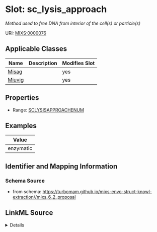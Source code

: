 # Slot: sc_lysis_approach


_Method used to free DNA from interior of the cell(s) or particle(s)_



URI: [MIXS:0000076](https://w3id.org/mixs/0000076)



<!-- no inheritance hierarchy -->




## Applicable Classes

| Name | Description | Modifies Slot |
| --- | --- | --- |
[Misag](Misag.md) |  |  yes  |
[Miuvig](Miuvig.md) |  |  yes  |







## Properties

* Range: [SCLYSISAPPROACHENUM](SCLYSISAPPROACHENUM.md)






## Examples

| Value |
| --- |
| enzymatic |

## Identifier and Mapping Information







### Schema Source


* from schema: https://turbomam.github.io/mixs-envo-struct-knowl-extraction//mixs_6_2_proposal




## LinkML Source

<details>
```yaml
name: sc_lysis_approach
description: Method used to free DNA from interior of the cell(s) or particle(s)
title: single cell or viral particle lysis approach
notes:
- particle
- single
examples:
- value: enzymatic
in_subset:
- sequencing
from_schema: https://turbomam.github.io/mixs-envo-struct-knowl-extraction//mixs_6_2_proposal
rank: 1000
slot_uri: MIXS:0000076
multivalued: false
alias: sc_lysis_approach
domain_of:
- Misag
- Miuvig
range: SC_LYSIS_APPROACH_ENUM

```
</details>